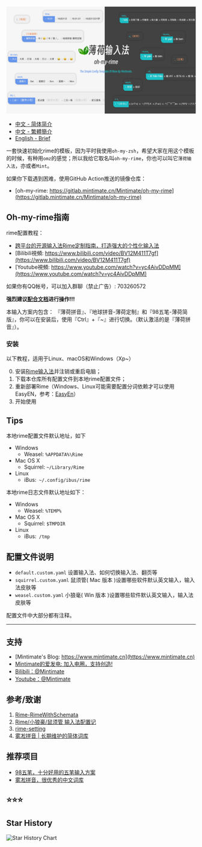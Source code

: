 ![样式](demo.webp)

- [中文 - 简体简介](README.md)
- [中文 - 繁體簡介](README_zh-CHT.md)
- [English - Brief](README_en.md)

一套快速初始化rime的模板，因为平时我使用`oh-my-zsh`，希望大家在用这个模板的时候，有种用`omz`的感觉；所以我给它取名叫`oh-my-rime`，你也可以叫它`薄荷输入法`，亦或者`Mint`。

如果你下载遇到困难，使用GitHub Action推送的镜像仓库：
- [oh-my-rime: https://gitlab.mintimate.cn/Mintimate/oh-my-rime](https://gitlab.mintimate.cn/Mintimate/oh-my-rime)

## Oh-my-rime指南

rime配置教程：

- [跨平台的开源输入法Rime定制指南，打造强大的个性化输入法](https://www.mintimate.cn/2023/03/18/rimeQuickInit)
- [Bilibili視頻: https://www.bilibili.com/video/BV12M411T7gf](https://www.bilibili.com/video/BV12M411T7gf)
- [Youtube視頻: https://www.youtube.com/watch?v=yc4AivDDpMM](https://www.youtube.com/watch?v=yc4AivDDpMM)

如果你有QQ帐号，可以加入群聊（禁止广告）: 703260572

**强烈建议[配合文档](https://www.mintimate.cc)进行操作!!!**

本输入方案内包含： 『薄荷拼音』、『地球拼音-薄荷定制』和『98五笔-薄荷简版』，你可以在安装后，使用『Ctrl』+『~』进行切换。（默认激活的是『薄荷拼音』）。

### 安装

以下教程，适用于Linux、macOS和Windows（Xp~）

0. 安装[Rime输入法](https://rime.im/)并注销或重启电脑；
1. 下载本仓库所有配置文件到本地rime配置文件；
2. 重新部署Rime（Windows、Linux可能需要配置分词依赖才可以使用EasyEN，参考：[EasyEn](https://github.com/BlindingDark/rime-easy-en)）
3. 开始使用

## Tips

本地rime配置文件默认地址，如下

- Windows
  - Weasel: `%APPDATA%\Rime`
- Mac OS X
  - Squirrel: `~/Library/Rime`
- Linux
  - iBus:` ~/.config/ibus/rime`

本地rime日志文件默认地址如下：

- Windows
  - Weasel: `%TEMP%`
- Mac OS X
  - Squirrel: `$TMPDIR`
- Linux
  - iBus:` /tmp`

## 配置文件说明

- `default.custom.yaml` 设置输入法、如何切换输入法、翻页等
- `squirrel.custom.yaml` 鼠须管( Mac 版本 )设置哪些软件默认英文输入，输入法皮肤等
- `weasel.custom.yaml` 小狼毫( Win 版本 )设置哪些软件默认英文输入，输入法皮肤等

配置文件中大部分都有注释。

------

## 支持

- [Mintimate's Blog: https://www.mintimate.cn](https://www.mintimate.cn)
- [Mintimate的爱发电: 加入电圈，支持创造!](https://afdian.net/a/mintimate)
- [Bilibili：@Mintimate](https://space.bilibili.com/355567627)
- [Youtube：@Mintimate](https://www.youtube.com/channel/UCI7LLdUGNzkcKOE7grAqCoA)

## 参考/致谢

1. [Rime-RimeWithSchemata](https://github.com/rime/home/wiki/RimeWithSchemata)
2. [Rime/小狼豪/鼠须管 输入法配置记](https://chenhe.me/post/oh-my-rime)
3. [rime-setting](https://github.com/Iorest/rime-setting)
4. [雾凇拼音 | 长期维护的简体词库](https://github.com/iDvel/rime-ice)

## 推荐项目

- [98五笔，十分好用的五笔输入方案](http://www.98wubi.com/)
- [雾凇拼音，很优秀的中文词库](https://github.com/iDvel/rime-ice)

## ⭐⭐⭐

## Star History

<picture>
<source media="(prefers-color-scheme: dark)" srcset="https://api.star-history.com/svg?repos=Mintimate/oh-my-rime&type=Timeline&theme=dark" />
<source media="(prefers-color-scheme: light)" srcset="https://api.star-history.com/svg?repos=Mintimate/oh-my-rime&type=Timeline" />
<img alt="Star History Chart" src="https://api.star-history.com/svg?repos=Mintimate/oh-my-rime&type=Timeline" />
</picture>
